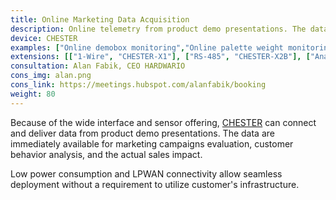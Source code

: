 ```yaml
---
title: Online Marketing Data Acquisition
description: Online telemetry from product demo presentations. The data are immediately available for marketing campaigns evaluation, customer behavior analysis, and the actual sales impact.
device: CHESTER
examples: ["Online demobox monitoring","Online palette weight monitoring","Smart shelf with the focus on printed electronics application"]
extensions: [["1-Wire", "CHESTER-X1"], ["RS-485", "CHESTER-X2B"], ["Analog/digital inputs", "CHESTER-X0C"], ["TTL/CMOS UART", "CHESTER-X2A"], ["Weight scale", "CHESTER-X6"]]
consultation: Alan Fabik, CEO HARDWARIO
cons_img: alan.png
cons_link: https://meetings.hubspot.com/alanfabik/booking
weight: 80
---
```


Because of the wide interface and sensor offering, [CHESTER](/en/chester/) can connect and deliver data from product demo presentations. The data are immediately available for marketing campaigns evaluation, customer behavior analysis, and the actual sales impact.

Low power consumption and LPWAN connectivity allow seamless deployment without a requirement to utilize customer's infrastructure.
